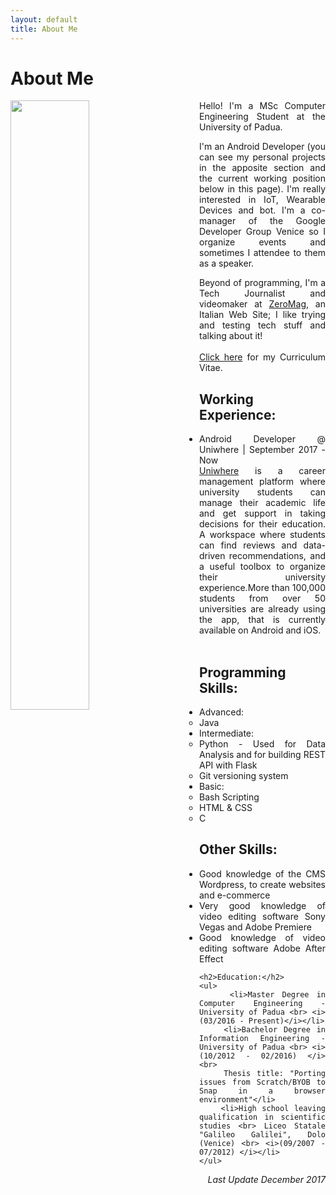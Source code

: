 ```yaml
---
layout: default
title: About Me
---
```


<div class="post" align="justify">
<h1 class="pageTitle">About Me</h1>
<p> <img src="{{ '/assets/img/def.jpg' | prepend: site.baseurl }}" alt="" align="left" style="margin-right:50px; margin-bottom:30px" width="50%" height="50%">Hello! I'm a MSc Computer Engineering Student at the University of Padua.</p>
<p>I'm an Android Developer (you can see my personal projects in the apposite section and the current working position below in this page). I'm really interested in IoT, Wearable Devices and bot. I'm a co-manager of the Google Developer Group Venice so I organize events and sometimes I attendee to them as a speaker.</p>
<p> Beyond of programming, I'm a Tech Journalist and videomaker at <a href="http://zeromag.eu" target="blank">ZeroMag</a>, an Italian Web Site; I like trying and testing tech stuff and talking about it!
<br>
<br>
<a href="http://www.marcogomiero.com/assets/pdf/cv-marco-gomiero.pdf">Click here</a> for my Curriculum Vitae.
</p>

<h2>Working Experience:</h2>
<ul>
<li>Android Developer @ Uniwhere | September 2017 - Now
			<ul style="list-style-type: none;">
				<li><a href="http://uniwhere.com" target="blank">Uniwhere</a> is a career management platform where university students can manage their academic life and get support in taking decisions for their education. A workspace where students can find reviews and data-driven recommendations, and a useful toolbox to organize their university experience.More than 100,000 students from over 50 universities are already using the app, that is currently available on Android and iOS.</li><br>
			</ul>
		</li>
</ul>

<h2>Programming Skills:</h2>
<ul>
	<li>Advanced:
		<ul>
			<li>Java</li>
		</ul>
	</li>
	<li>Intermediate:
		<ul>
			<li>Python - Used for Data Analysis and for building REST API with Flask</li>
			<li>Git versioning system</li>
		</ul>
	</li>
	<li>Basic:
		<ul>
			<li>Bash Scripting</li>
			<li>HTML &amp; CSS</li>
			<li>C</li>
		</ul>
	</li>
</ul>

<h2>Other Skills:</h2>
<ul>
	<li>Good knowledge of the CMS Wordpress, to create websites and e-commerce</li>
	<li>Very good knowledge of video editing software Sony Vegas and Adobe Premiere</li>
	<li>Good knowledge of video editing software Adobe After Effect</li>
</ul>

	<h2>Education:</h2>
	<ul>
		<li>Master Degree in Computer Engineering - University of Padua <br> <i>(03/2016 - Present)</i></li>
		<li>Bachelor Degree in Information Engineering - University of Padua <br> <i>(10/2012 - 02/2016) </i> <br>
		Thesis title: "Porting issues from Scratch/BYOB to Snap in a browser environment"</li>
		<li>High school leaving qualification in scientific studies <br> Liceo Statale "Galileo Galilei", Dolo (Venice) <br> <i>(09/2007 - 07/2012) </i></li>
  	</ul>
</div>



<div style="text-align: right"> <i>Last Update December 2017</i> </div>
